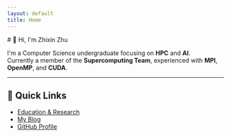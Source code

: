 ```yaml
---
layout: default
title: Home
---
```


<div class="avatar"></div>

<div data-lang="en">
# 👋 Hi, I'm Zhixin Zhu

I'm a Computer Science undergraduate focusing on **HPC** and **AI**.  
Currently a member of the **Supercomputing Team**, experienced with **MPI**, **OpenMP**, and **CUDA**.
</div>

<div data-lang="zh" style="display:none;">
# 👋 你好，我是朱知昕

我是一名计算机科学专业本科生，研究方向为 **高性能计算（HPC）** 与 **人工智能（AI）**。  
目前是超算队成员，熟悉 **MPI、OpenMP 与 CUDA** 编程。
</div>

---

## 🔗 Quick Links
- [Education & Research](./about.md)
- [My Blog](./blog/)
- [GitHub Profile](https://github.com/Cynthia532)
